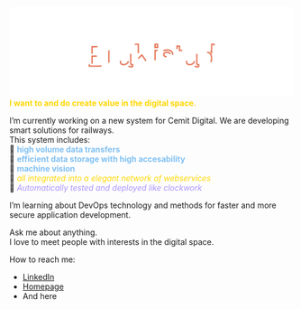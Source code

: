 <!-- contents of title.svg is from github.com/aeneasr/aeneasr -->
![BraKistad](title.svg)
<b style='color:gold'>I want to and do create value in the digital space.</b></br>


I’m currently working on a new system for Cemit Digital. We are developing smart solutions for railways.</br>
This system includes:</br>
  💙 <b style='color:#80c0f2'>high volume data transfers</b></br>
  💙 <b style='color:#80c0f2'>efficient data storage with high accesability</b></br>
  💙 <b style='color:#80c0f2'>machine vision</b></br> 
  💛 <i style='color:gold'>all integrated into a elegant network of webservices</i></br>
  💜 <i style='color:#ac93ff'>Automatically tested and deployed like clockwork</i></br>

I’m learning about DevOps technology and methods for faster and more secure application development.</br>

Ask me about anything.</br> I love to meet people with interests in the digital space.</br>

How to reach me: 
 - [LinkedIn](https://www.linkedin.com/in/%C3%B8yvind-brakstad-5b4061159/)
 - [Homepage](https://brakistad.github.io/homepage/)
 - And here


<!--
**Brakistad/BraKistad** is a ✨ _special_ ✨ repository because its `README.md` (this file) appears on your GitHub profile.

Here are some ideas to get you started:

- 🔭 I’m currently working on ...
- 🌱 I’m currently learning ...
- 👯 I’m looking to collaborate on ...
- 🤔 I’m looking for help with ...
- 💬 Ask me about ...
- 📫 How to reach me: ...
- 😄 Pronouns: ...
- ⚡ Fun fact: ...
-->
